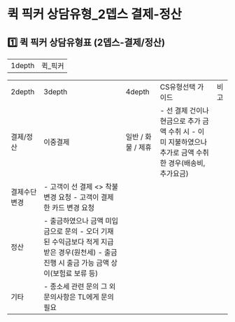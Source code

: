 # 퀵 픽커 상담유형_2뎁스 결제-정산

**1️⃣** **퀵 픽커 상담유형표 (2뎁스-결제/정산)**
----------------------------------

|  |  |
| --- | --- |
| 1depth | 퀵\_픽커 |

|  |  |  |  |  |
| --- | --- | --- | --- | --- |
| 2depth | 3depth | 4depth | CS유형선택 가이드 | 비고 |
| 결제/정산 | 이중결제 | 일반 / 화물 / 제휴 | - 선 결제 건이나 현금으로 추가 금액 수취 시 - 이미 지불하였으나 추가로 금액 수취 한 경우(배송비, 추가요금) |  |
| 결제수단  변경 | - 고객이 선 결제 <> 착불 변경 요청 - 고객이 결제한 카드 변경 요청 |  |
| 정산 | - 출금하였으나 금액 미입금으로 문의 - 오더 기재 된 수익금보다 적게 지급받은 경우(원천세) - 출금 진행 시 출금 가능 금액 상이(보험료 보류 등) |  |
| 기타 | - 종소세 관련 문의 그 외 문의사항은 TL에게 문의 필요 |  |